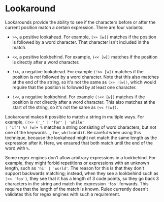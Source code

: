# Lookaround

Lookarounds provide the ability to see if the characters before or after the current position
match a certain expression. There are four variants:

- `>>`, a positive lookahead. For example, `(>> [w])` matches if the position is followed by a word
  character. That character isn't included in the match.

- `<<`, a positive lookbehind. For example, `(<< [w])` matches if the position is directly after
  a word character.

- `!>>`, a negative lookahead. For example `(!>> [w])` matches if the position is _not_ followed by
  a word character. Note that this also matches at the end of the string, so it's not the same as
  `(>> ![w])`, which would require that the position is followed by at least one character.

- `!<<`, a negative lookbehind. For example `(!<< [w])` matches if the position is _not_ directly
  after a word character. This also matches at the start of the string, so it's not the same as
  `(<< ![w])`.

Lookaround makes it possible to match a string in multiple ways. For example,
<code class="language-rulex">(!>> ('_' | 'for' | 'while' | 'if') %) [w]+ %</code> matches a string
consisting of word characters, but not one of the keywords `_`, `for`, `while`and`if`. Be careful when using this technique, because the lookahead might not match the same length as the expression after it. Here, we ensured that both match until the end of the word with `%`.

Some regex engines don't allow arbitrary expressions in a lookbehind. For example, they might
forbid repetitions or expressions with an unknown length, such as `'hi' | 'world'`. The reason for
this is that they don't support backwards matching; instead, when they see a lookbehind such as
`(<< 'foo')`, they see that it has a length of 3 code points, so they go back 3 characters in the
string and match the expression `'foo'` forwards. This requires that the length of the match is
known. Rulex currently doesn't validates this for regex engines with such a requirement.
